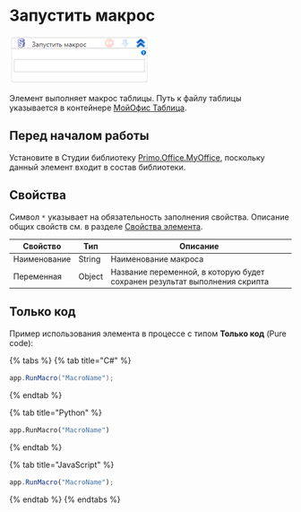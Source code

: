 # Запустить макрос

![](<../../../../.gitbook/assets/image (810).png>)

Элемент выполняет макрос таблицы. Путь к файлу таблицы указывается в контейнере [МойОфис Таблица](https://docs.primo-rpa.ru/primo-rpa/g_elements/el_extra/els_myoffice/els_table/el_table_app).


## Перед началом работы

Установите в Студии библиотеку [Primo.Office.MyOffice](https://docs.primo-rpa.ru/primo-rpa/g_elements/el_extra/els_myoffice), поскольку данный элемент входит в состав библиотеки. 

## Свойства
Символ `*` указывает на обязательность заполнения свойства. Описание общих свойств см. в разделе [Свойства элемента](https://docs.primo-rpa.ru/primo-rpa/primo-studio/process/elements#svoistva-elementa).

| Свойство     | Тип    | Описание                     |
| ------------ | ------ | ---------------------------- |
| Наименование | String | Наименование макроса         |
| Переменная   | Object | Название переменной, в которую будет сохранен результат выполнения скрипта |

## Только код

Пример использования элемента в процессе с типом **Только код** (Pure code):

{% tabs %}
{% tab title="C#" %}
```csharp
app.RunMacro("MacroName");
```
{% endtab %}

{% tab title="Python" %}
```python
app.RunMacro("MacroName")
```
{% endtab %}

{% tab title="JavaScript" %}
```javascript
app.RunMacro("MacroName");
```
{% endtab %}
{% endtabs %}

